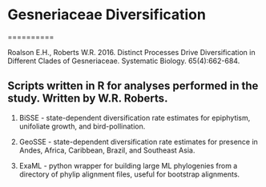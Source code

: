 # Gesneriaceae Diversification
==========

Roalson E.H., Roberts W.R. 2016. Distinct Processes Drive Diversification in Different Clades of Gesneriaceae. Systematic Biology. 65(4):662-684.

Scripts written in R for analyses performed in the study. Written by W.R. Roberts.
----------
1. BiSSE - state-dependent diversification rate estimates for epiphytism, unifoliate growth, and bird-pollination.

2. GeoSSE - state-dependent diversification rate estimates for presence in Andes, Africa, Caribbean, Brazil, and Southeast Asia.

3. ExaML - python wrapper for building large ML phylogenies from a directory of phylip alignment files, useful for bootstrap alignments.
